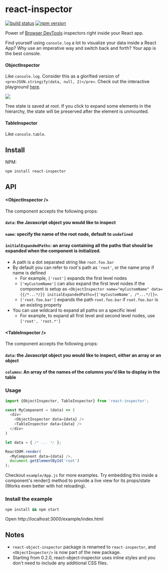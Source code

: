 react-inspector
=====================

[![build status](https://img.shields.io/travis/xyc/react-object-inspector/master.svg?style=flat-square)](https://travis-ci.org/xyc/react-object-inspector)
[![npm version](https://img.shields.io/npm/v/react-object-inspector.svg?style=flat-square)](https://www.npmjs.com/package/react-object-inspector)

Power of [Browser DevTools](https://developers.google.com/web/tools/chrome-devtools/) inspectors right inside your React app.

Find yourself using `console.log` a lot to visualize your data inside a React App? Why use an imperative way and switch back and forth? Your app is the best console.

#### ObjectInspector
Like `console.log`. Consider this as a glorified version of `<pre>JSON.stringify(data, null, 2)</pre>`. Check out the interactive playground [here](http://xyc.github.io/react-object-inspector/).

![](http://xyc.github.io/react-object-inspector/screenshot.png)

Tree state is saved at root. If you click to expand some elements in the hierarchy, the state will be preserved after the element is unmounted.

#### TableInspector
Like `console.table`.

## Install

NPM:
```sh
npm install react-inspector
```

## API
#### &lt;ObjectInspector />
The component accepts the following props:
#### `data`: the Javascript object you would like to inspect

#### `name`: specify the name of the root node, default to `undefined`

#### `initialExpandedPaths`: an array containing all the paths that should be expanded when the component is initialized.
- A path is a dot separated string like `root.foo.bar`
- By default you can refer to root's path as `'root'`, or the name prop if name is defined
  - For example, `['root']` expands the first level nodes
  - `['myCustomName']` can also expand the first level nodes if the component is setup as `<ObjectInspector name="myCustomName" data={{/*...*/}} initialExpandedPaths={['myCustomName', /*...*/]}>`.
  - `['root.foo.bar']` expands the path `root.foo.bar` if `root.foo.bar` is an existing property
- You can use wildcard to expand all paths on a specific level
  - For example, to expand all first level and second level nodes, use `['root', 'root.*']`

#### &lt;TableInspector />
The component accepts the following props:
#### `data`: the Javascript object you would like to inspect, either an array or an object

#### `columns`: An array of the names of the columns you'd like to display in the table

### Usage
```js
import {ObjectInspector, TableInspector} from 'react-inspector';

const MyComponent = (data) => (
  <div>
    <ObjectInspector data={data} />
    <TableInspector data={data} />
  </div>
)

let data = { /* ... */ };

ReactDOM.render(
  <MyComponent data={data} />,    
  document.getElementById('root')
);
```
Checkout `example/App.js` for more examples. Try embedding this inside a component's render() method to provide a live view for its props/state (Works even better with hot reloading).

### Install the example
```sh
npm install && npm start
```
Open http://localhost:3000/example/index.html

## Notes
- `react-object-inspector` package is renamed to `react-inspector`, and `<ObjectInspector/>` is now part of the new package.
- Starting from 0.2.0, react-object-inspector uses inline styles and you don't need to include any additional CSS files.
